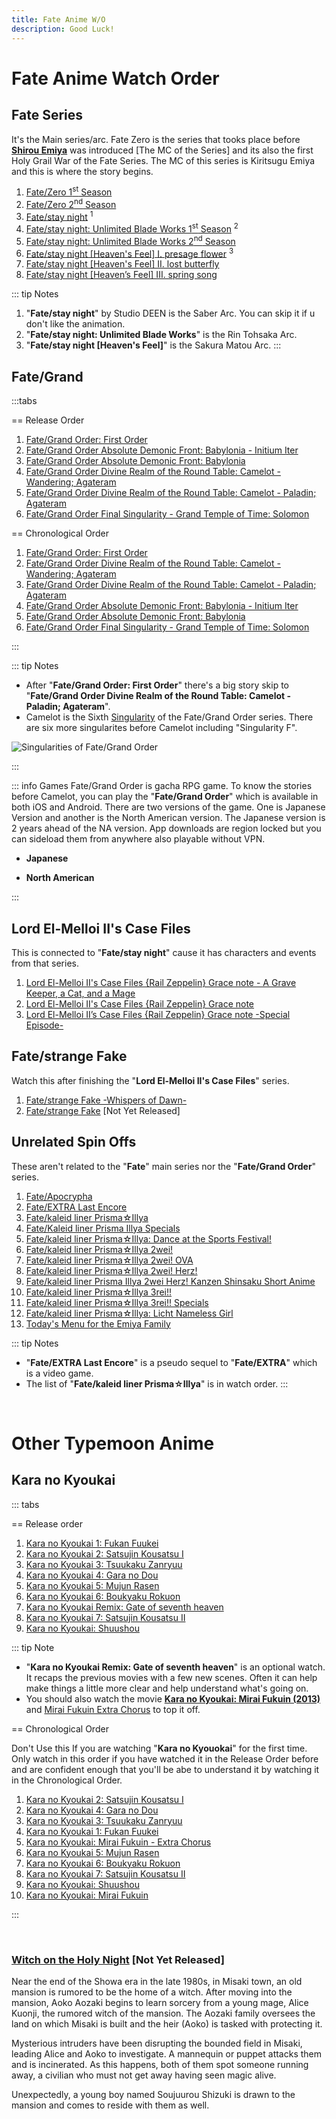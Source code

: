```yaml
---
title: Fate Anime W/O
description: Good Luck!
---
```

# Fate Anime Watch Order

## Fate Series

It's the Main series/arc. Fate Zero is the series that tooks place before [**Shirou Emiya**](https://typemoon.fandom.com/wiki/Shirou_Emiya) was introduced [The MC of the Series] and its also the first Holy Grail War of the Fate Series. The MC of this series is Kiritsugu Emiya and this is where the story begins.

1. [Fate/Zero 1<sup>st</sup> Season](https://anilist.co/anime/10087/FateZero/)
2. [Fate/Zero 2<sup>nd</sup> Season](https://anilist.co/anime/11741/FateZero-Season-2/)
3. [Fate/stay night](https://anilist.co/anime/356/Fatestay-night/) <sup>1</sup>
4. [Fate/stay night: Unlimited Blade Works 1<sup>st</sup> Season](https://anilist.co/anime/19603/Fatestay-night-Unlimited-Blade-Works/) <sup>2</sup>
5. [Fate/stay night: Unlimited Blade Works 2<sup>nd</sup> Season](https://anilist.co/anime/20792/Fatestay-night-Unlimited-Blade-Works-2nd-Season/)
6. [Fate/stay night [Heaven's Feel] I. presage flower](https://anilist.co/anime/20791/Fatestay-night-Heavens-Feel-I-presage-flower/) <sup>3</sup>
7. [Fate/stay night [Heaven's Feel] II. lost butterfly](https://anilist.co/anime/21718/Fatestay-night-Heavens-Feel-II-lost-butterfly/)
8. [Fate/stay night [Heaven’s Feel] III. spring song](https://anilist.co/anime/21719/Fatestay-night-Heavens-Feel-III-spring-song/)

::: tip Notes 
1. "**Fate/stay night**" by Studio DEEN is the Saber Arc. You can skip it if u don't like the animation.
2. "**Fate/stay night: Unlimited Blade Works**" is the Rin Tohsaka Arc.
3. "**Fate/stay night [Heaven's Feel]**" is the Sakura Matou Arc.
:::


## Fate/Grand

:::tabs

== Release Order
1. [Fate/Grand Order: First Order](https://anilist.co/anime/97815/FateGrand-Order-First-Order/)
2. [Fate/Grand Order Absolute Demonic Front: Babylonia - Initium Iter](https://anilist.co/anime/110851/FateGrand-Order-Absolute-Demonic-Front-Babylonia--Initium-Iter/)
3. [Fate/Grand Order Absolute Demonic Front: Babylonia](https://anilist.co/anime/103275/FateGrand-Order-Absolute-Demonic-Front-Babylonia/)
4. [Fate/Grand Order Divine Realm of the Round Table: Camelot - Wandering; Agateram](https://anilist.co/anime/103276/FateGrand-Order-Divine-Realm-of-the-Round-Table-Camelot--Wandering-Agateram/)
5. [Fate/Grand Order Divine Realm of the Round Table: Camelot - Paladin; Agateram](https://anilist.co/anime/103277/FateGrand-Order-Divine-Realm-of-the-Round-Table-Camelot--Paladin-Agateram/)
6. [Fate/Grand Order Final Singularity - Grand Temple of Time: Solomon](https://anilist.co/anime/116756/FateGrand-Order-Final-Singularity--Grand-Temple-of-Time-Solomon/)

== Chronological Order
1. [Fate/Grand Order: First Order](https://anilist.co/anime/97815/FateGrand-Order-First-Order/)
2. [Fate/Grand Order Divine Realm of the Round Table: Camelot - Wandering; Agateram](https://anilist.co/anime/103276/FateGrand-Order-Divine-Realm-of-the-Round-Table-Camelot--Wandering-Agateram/)
3. [Fate/Grand Order Divine Realm of the Round Table: Camelot - Paladin; Agateram](https://anilist.co/anime/103277/FateGrand-Order-Divine-Realm-of-the-Round-Table-Camelot--Paladin-Agateram/)
4. [Fate/Grand Order Absolute Demonic Front: Babylonia - Initium Iter](https://anilist.co/anime/110851/FateGrand-Order-Absolute-Demonic-Front-Babylonia--Initium-Iter/)
5. [Fate/Grand Order Absolute Demonic Front: Babylonia](https://anilist.co/anime/103275/FateGrand-Order-Absolute-Demonic-Front-Babylonia/)
6. [Fate/Grand Order Final Singularity - Grand Temple of Time: Solomon](https://anilist.co/anime/116756/FateGrand-Order-Final-Singularity--Grand-Temple-of-Time-Solomon/)

:::


::: tip Notes
- After "**Fate/Grand Order: First Order**" there's a big story skip to "**Fate/Grand Order Divine Realm of the Round Table: Camelot - Paladin; Agateram**". 
- Camelot is the Sixth [Singularity](https://typemoon.fandom.com/wiki/Singularity) of the Fate/Grand Order series. There are six more singularites before Camelot including "Singularity F".

![Singularities of Fate/Grand Order](/ss/singularity.png)

:::

::: info Games
Fate/Grand Order is gacha RPG game. To know the stories before Camelot, you can play the "**Fate/Grand Order**" which is available in both iOS and Android. There are two versions of the game. One is Japanese Version and another is the North American version. The Japanese version is 2 years ahead of the NA version. App downloads are region locked but you can sideload them from anywhere also playable without VPN.

- **Japanese** <Badge type="tip" icon="i-logos-android-icon" text="Android" link="https://play.google.com/store/apps/details?id=com.aniplex.fategrandorder" /> <Badge type="tip" icon="i-logos-apple-app-store" text="iOS" link="https://apps.apple.com/jp/app/fate-grand-order/id1015521325" />

- **North American** <Badge type="tip" icon="i-logos-android-icon" text="Android" link="https://play.google.com/store/apps/details?id=com.aniplex.fategrandorder.en" /> <Badge type="tip" icon="i-logos-apple-app-store" text="iOS" link="https://apps.apple.com/us/app/fate-grand-order-english/id1183802626" />

:::

## Lord El-Melloi II's Case Files
This is connected to "**Fate/stay night**" cause it has characters and events from that series.

1. [Lord El-Melloi II's Case Files {Rail Zeppelin} Grace note - A Grave Keeper, a Cat, and a Mage](https://anilist.co/anime/106862/Lord-ElMelloi-IIs-Case-Files-Rail-Zeppelin-Grace-note--A-Grave-Keeper-a-Cat-and-a-Mage/)
2. [Lord El-Melloi II's Case Files {Rail Zeppelin} Grace note](https://anilist.co/anime/106918/Lord-ElMelloi-IIs-Case-Files-Rail-Zeppelin-Grace-note/)
3. [Lord El-Melloi II’s Case Files {Rail Zeppelin} Grace note -Special Episode-](https://anilist.co/anime/136344/Lord-ElMelloi-IIs-Case-Files-Rail-Zeppelin-Grace-note-Special-Episode/)



## Fate/strange Fake
Watch this after finishing the "**Lord El-Melloi II's Case Files**" series.

1. [Fate/strange Fake -Whispers of Dawn-](https://anilist.co/anime/154966/Fatestrange-Fake-Whispers-of-Dawn/)
2. [Fate/strange Fake](https://anilist.co/anime/166617/Fatestrange-Fake/) [Not Yet Released]


## Unrelated Spin Offs
These aren't related to the "**Fate**" main series nor the "**Fate/Grand Order**" series.

1. [Fate/Apocrypha](https://anilist.co/anime/98035/FateApocrypha/)
2. [Fate/EXTRA Last Encore](https://anilist.co/anime/21717/FateEXTRA-Last-Encore/)
3. [Fate/kaleid liner Prisma☆Illya](https://anilist.co/anime/14829/Fatekaleid-liner-PrismaIllya/)
4. [Fate/Kaleid liner Prisma Illya Specials](https://anilist.co/anime/19109/FateKaleid-liner-Prisma-Illya-Specials/)
5. [Fate/kaleid liner Prisma☆Illya: Dance at the Sports Festival!](https://anilist.co/anime/18851/Fatekaleid-liner-PrismaIllya-Dance-at-the-Sports-Festival/)
6. [Fate/kaleid liner Prisma☆Illya 2wei!](https://anilist.co/anime/20467/Fatekaleid-liner-PrismaIllya-2wei/)
7. [Fate/kaleid liner Prisma☆Illya 2wei! OVA](https://anilist.co/anime/20862/Fatekaleid-liner-PrismaIllya-2wei-OVA/)
8. [Fate/kaleid liner Prisma☆Illya 2wei! Herz!](https://anilist.co/anime/20845/Fatekaleid-liner-PrismaIllya-2wei-Herz/)
9. [Fate/kaleid liner Prisma Illya 2wei Herz! Kanzen Shinsaku Short Anime](https://anilist.co/anime/21325/Fatekaleid-liner-Prisma-Illya-2wei-Herz-Kanzen-Shinsaku-Short-Anime/)
10. [Fate/kaleid liner Prisma☆Illya 3rei!!](https://anilist.co/anime/21379/Fatekaleid-liner-PrismaIllya-3rei/)
11. [Fate/kaleid liner Prisma☆Illya 3rei!! Specials](https://anilist.co/anime/87488/Fatekaleid-liner-PrismaIllya-3rei-Specials/)
12. [Fate/kaleid liner Prisma☆Illya: Licht Nameless Girl](https://anilist.co/anime/118743https://anilist.co/anime/118743/Fatekaleid-liner-PrismaIllya-Licht-Nameless-Girl//Fatekaleid-liner-PrismaIllya-Licht-Nameless-Girl/)
13. [Today's Menu for the Emiya Family](https://anilist.co/anime/100855/Todays-Menu-for-the-Emiya-Family/)

::: tip Notes
- "**Fate/EXTRA Last Encore**" is a pseudo sequel to "**Fate/EXTRA**" which is a video game.
- The list of "**Fate/kaleid liner Prisma☆Illya**" is in watch order.
:::

<br>

# Other Typemoon Anime

## Kara no Kyoukai

::: tabs

== Release order
1. [Kara no Kyoukai 1: Fukan Fuukei](https://anilist.co/anime/2593/the-Garden-of-sinners-Chapter-1-Thanatos-Overlooking-View/)
2. [Kara no Kyoukai 2: Satsujin Kousatsu I](https://anilist.co/anime/3782/the-Garden-of-sinners-Chapter-2-and-nothing-heart-Murder-Speculation-Part-A/)
3. [Kara no Kyoukai 3: Tsuukaku Zanryuu](https://anilist.co/anime/3783/the-Garden-of-sinners-Chapter-3-ever-cry-never-life-Remaining-Sense-of-Pain/)
4. [Kara no Kyoukai 4: Gara no Dou](https://anilist.co/anime/4280/the-Garden-of-sinners-Chapter-4-garannodou-The-Hollow-Shrine/)
5. [Kara no Kyoukai 5: Mujun Rasen](https://anilist.co/anime/4282/the-Garden-of-sinners-Chapter-5-Paradox-Paradigm/)
6. [Kara no Kyoukai 6: Boukyaku Rokuon](https://anilist.co/anime/5204/the-Garden-of-sinners-Chapter-6-Fairy-Tale-Oblivion-Recording/)
7. [Kara no Kyoukai Remix: Gate of seventh heaven](https://anilist.co/anime/6624/Kara-no-Kyoukai-Remix-Gate-of-seventh-heaven/)
8. [Kara no Kyoukai 7: Satsujin Kousatsu II](https://anilist.co/anime/5205/the-Garden-of-sinners-Chapter-7-not-nothing-heart-Murder-Speculation-Part-B/)
9. [Kara no Kyoukai: Shuushou](https://anilist.co/anime/6954/the-Garden-of-sinners-Chapter-8-The-Final-Chapter/) <Badge type="info" text="Epilogue" />

::: tip Note
- "**Kara no Kyoukai Remix: Gate of seventh heaven**" is an optional watch. It recaps the previous movies with a few new scenes. Often it can help make things a little more clear and help understand what's going on.
- You should also watch the movie [**Kara no Kyoukai: Mirai Fukuin (2013)**](https://anilist.co/anime/14807/the-Garden-of-sinners-recalled-out-summer/) and [Mirai Fukuin Extra Chorus](https://anilist.co/anime/20697/the-Garden-of-sinners-recalled-out-summer-extra-chorus/) to top it off.


== Chronological Order

Don't Use this If you are watching "**Kara no Kyouokai**" for the first time. Only watch in this order if you have watched it in the Release Order before and are confident enough that you'll be abe to understand it by watching it in the Chronological Order.

1. [Kara no Kyoukai 2: Satsujin Kousatsu I](https://anilist.co/anime/3782/the-Garden-of-sinners-Chapter-2-and-nothing-heart-Murder-Speculation-Part-A/)
2. [Kara no Kyoukai 4: Gara no Dou](https://anilist.co/anime/4280/the-Garden-of-sinners-Chapter-4-garannodou-The-Hollow-Shrine/)
3. [Kara no Kyoukai 3: Tsuukaku Zanryuu](https://anilist.co/anime/3783/the-Garden-of-sinners-Chapter-3-ever-cry-never-life-Remaining-Sense-of-Pain/)
4. [Kara no Kyoukai 1: Fukan Fuukei](https://anilist.co/anime/2593/the-Garden-of-sinners-Chapter-1-Thanatos-Overlooking-View/)
5. [Kara no Kyoukai: Mirai Fukuin - Extra Chorus](https://anilist.co/anime/20697/the-Garden-of-sinners-recalled-out-summer-extra-chorus/)
6. [Kara no Kyoukai 5: Mujun Rasen](https://anilist.co/anime/4282/the-Garden-of-sinners-Chapter-5-Paradox-Paradigm/)
7. [Kara no Kyoukai 6: Boukyaku Rokuon](https://anilist.co/anime/5204/the-Garden-of-sinners-Chapter-6-Fairy-Tale-Oblivion-Recording/)
8. [Kara no Kyoukai 7: Satsujin Kousatsu II](https://anilist.co/anime/5205/the-Garden-of-sinners-Chapter-7-not-nothing-heart-Murder-Speculation-Part-B/)
9. [Kara no Kyoukai: Shuushou](https://anilist.co/anime/6954/the-Garden-of-sinners-Chapter-8-The-Final-Chapter/) <Badge type="info" text="Epilogue" />
10. [Kara no Kyoukai: Mirai Fukuin](https://anilist.co/anime/14807/the-Garden-of-sinners-recalled-out-summer/)

::: 

<br>

###  [Witch on the Holy Night](https://anilist.co/anime/143103/Witch-on-the-Holy-Night/) [Not Yet Released]

Near the end of the Showa era in the late 1980s, in Misaki town, an old mansion is rumored to be the home of a witch. After moving into the mansion, Aoko Aozaki begins to learn sorcery from a young mage, Alice Kuonji, the rumored witch of the mansion. The Aozaki family oversees the land on which Misaki is built and the heir (Aoko) is tasked with protecting it.

Mysterious intruders have been disrupting the bounded field in Misaki, leading Alice and Aoko to investigate. A mannequin or puppet attacks them and is incinerated. As this happens, both of them spot someone running away, a civilian who must not get away having seen magic alive.

Unexpectedly, a young boy named Soujuurou Shizuki is drawn to the mansion and comes to reside with them as well.